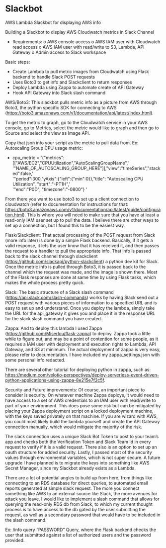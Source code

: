 # Slackbot
AWS Lambda Slackbot for displaying AWS info

Building a Slackbot to display AWS Cloudwatch metrics in Slack Channel

-	Requirements:
o	AWS console access
o	AWS IAM user with Cloudwatch read access
o	AWS IAM user with read/write to S3, Lambda, API Gateway
o	Admin access to Slack workspace

Basic steps:
-	Create Lambda to pull metric images from Cloudwatch using Flask backend to handle Slack POST requests
  - Uses Boto3 to get info and Slackclient to return responses
-	Deploy Lambda using Zappa to automate create of API Gateway
-	Hook API Gateway into Slack slash command

AWS/Boto3:
This slackbot pulls metric info as a picture from AWS through Boto3, the python specific SDK for connecting to AWS (https://boto3.amazonaws.com/v1/documentation/api/latest/index.html). 
 
To get the metric to graph, go to the Cloudwatch service in your AWS console, go to Metrics, select the metric would like to graph and then go to Source and select the view as Image API.
 
Copy that json into your script as the metric to pull data from.
Ex: Autoscaling Group CPU usage metric:
- cpu_metric = '{"metrics":[["AWS/EC2","CPUUtilization","AutoScalingGroupName",' \
             '"NAME_OF_AUTOSCALING_GROUP_HERE"]],"view":"timeSeries","stacked":false,' \
             '"period":300,"yAxis":{"left":{"min":0}},"title": "Autoscaling CPU Utilization", "start":"-PT1H",' \
             '"end":"P0D", "timezone":"-0800"} '

From there you want to use boto3 to set up a client connection to cloudwatch (refer to documentation for instructions for that: https://boto3.amazonaws.com/v1/documentation/api/latest/guide/configuration.html). This is where you will need to make sure that you have at least a read-only IAM user set up to pull the data. I believe there are other ways to set up a connection, but I found this to be the easiest way. 

Flask/Slackclient:
That actual processing of the POST request from Slack (more info later) is done by a simple Flask backend. Basically, if it gets a valid response, it lets the user know that it has received it, and then passes the request to a handler to pull the appropriate info. That info is passed back to the slack channel through slackclient (https://github.com/slackapi/python-slackclient) a python dev kit for Slack. Once the metric info is pulled through Boto3, it is passed back to the channel which the request was made, and the image is shown there. Most of the Flask responses are done at same time by using Flask tasks, which makes the whole process pretty quick.  

Slack:
The basic structure of a Slack slash command (https://api.slack.com/slash-commands) works by having Slack send out a POST request with various pieces of information to a specified URL and is easy to set up and understand. Once you deploy the lambda, simply take the URL for the api_gateway it gives you and place it in the response URL for the slack slash command you have created.

Zappa:
And to deploy this lambda I used Zappa (https://github.com/Miserlou/flask-zappa) to deploy. Zappa took a little while to figure out, and may be a point of contention for some people, as it requires a IAM user with deployment and execution rights to Lambda, API Gateway,  and S3 at minimum.  The actual deployment of zappa is very easy, please refer to documentation. I have included my zappa_settings.json with some personal info redacted.

There are several other tutorial for deploying python in zappa, such as: https://medium.com/velotio-perspectives/deploy-serverless-event-driven-python-applications-using-zappa-8e215e7f2c5f.

Security and Future improvements:
Of course, an important piece to consider is security. On whatever machine Zappa deploys, it would need to have access to a set of AWS credentials to an IAM user with read/write to part of your environment. This does pose some risk but can be mitigated by placing your Zappa deployment script on a locked deployment machine, with the keys saved privately on that machine. If you are wizard with AWS, you could most likely build the lambda yourself and create the API Gateway connection manually, which would mitigate the majority of the risk. 

The slack connection uses a unique Slack Bot Token to post to your team’s app and checks both the Verification Token and Slack Team Id in every request to verify if it is a valid request. There also is an option to set up an oauth structure for added security. Lastly, I passed most of the security values through environmental variables, which is not super secure. A future upgrade I have planned is to migrate the keys into something like AWS Secret Manager, since my Slackbot already exists as a Lambda. 

There are a lot of potential angles to build up from here, from things like connecting to an RDS database for direct queries, to automated email reports generated at simple slack request. The more you connect something like AWS to an external source like Slack, the more avenues for attack you leave. I would like to implement a slash command that allows for querying the read-only RDS db from Slack, to which my current thought process is to have access to the db gated by the user submitting the request, as well as a secondary password that would have to be included in the slash command.

Ex:
/info query “PASSWORD” Query, where the Flask backend checks the user that submitted against a list of authorized users and the password provided.

